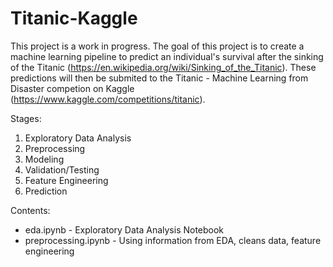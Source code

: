 # Titanic-Kaggle

This project is a work in progress. The goal of this project is to create a machine learning pipeline to predict an individual's survival after the sinking of the Titanic (https://en.wikipedia.org/wiki/Sinking_of_the_Titanic). These predictions will then be submited to the Titanic - Machine Learning from Disaster competion on Kaggle (https://www.kaggle.com/competitions/titanic).

Stages:
1. Exploratory Data Analysis
2. Preprocessing
3. Modeling
4. Validation/Testing
5. Feature Engineering
6. Prediction

Contents:
* eda.ipynb - Exploratory Data Analysis Notebook
* preprocessing.ipynb - Using information from EDA, cleans data, feature engineering
